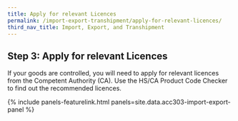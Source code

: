 ```yaml
---
title: Apply for relevant Licences
permalink: /import-export-transhipment/apply-for-relevant-licences/
third_nav_title: Import, Export, and Transhipment
---
```


## Step 3: Apply for relevant Licences

If your goods are controlled, you will need to apply for relevant licences from the Competent Authority (CA). Use the HS/CA Product Code Checker to find out the recommended licences.

{% include panels-featurelink.html panels=site.data.acc303-import-export-panel %}

<script src="/jquery/jquery.min.js"></script>
<script src="/jquery/bp-menu-new-tab.js"></script>
